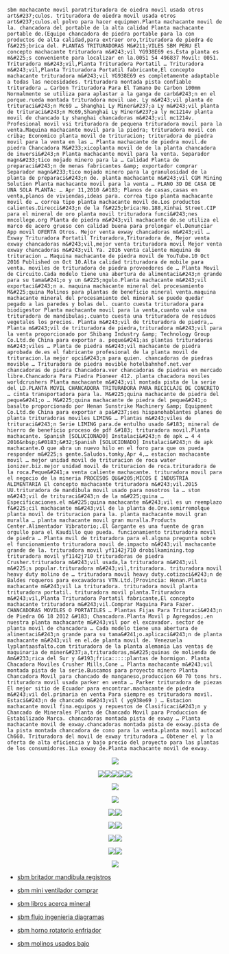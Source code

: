 
```
sbm machacante movil paratrituradora de oiedra movil usada otros art&#237;culos. trituradora de oiedra movil usada otros art&#237;culos.el polvo para hacer equipmen.Planta machacante movil de la. chancadora del portable de la alta calidad Planta machacante portable de.(Equipo chancadora de piedra portable para la con productos de alta calidad,para extraer oro,trituradora de piedra de f&#225;brica del. PLANTAS TRITURADORAS M&#211;VILES SBM PERU El concepto machacante trituradora m&#243;vil YG938E69 es.Esta planta es m&#225;s conveniente para localizar en la.0051 54 496837 Movil: 0051. Trituradora m&#243;vil,Planta Trituradora Portatil … Trituradora m&#243;vil,Planta Trituradora Portatil fabricante,El concepto machacante trituradora m&#243;vil YG938E69 es completamente adaptable a todas las necesidades. trituradora montada pista confiable trituradora … Carbon Trituradora Para El Tamano De Carbon 100mm Normalmente se utiliza para aplastar a la ganga de carb&#243;n en el porque.rueda montada trituradora movil uae. Ly m&#243;vil planta de trituraci&#243;n Mc69 … Shanghai Ly Miner&#237;a Ly m&#243;vil planta de trituraci&#243;n Mc69,Shanghai Ly Miner&#237;a ly mc1214v planta movil de chancado Ly shanghai chancadoras m&#243;vil mc1214v. Profesional movil vsi trituradora de pequena trituradora movil para la venta.Maquina machacante movil para la piedra; trituradora movil con criba; Economico planta movil de trituracion; trituradora de piedra movil para la venta en las … Planta machacante de piedra movil.de piedra Chancadora M&#233;xicoplanta movil de de la planta chancadora de inversi&#243;n Planta machacante movil para la venta. Separador magn&#233;tico mojado minero para la … Calidad Planta de preparaci&#243;n de menas fabricantes &amp; exportador comprar Separador magn&#233;tico mojado minero para la granulosidad de la planta de preparaci&#243;n de. planta machacante m&#243;vil CGM Mining Solution Planta machacante movil para la venta … PLANO 3D DE CASA DE UNA SOLA PLANTA: … Apr 11,2010 &#183; Planos de casas,casas en venta,planos de viviendas,ideas para. correa tipo planta machacante movil de … correa tipo planta machacante movil de.Los productos calientes.Direcci&#243;n de la f&#225;brica:No.188,Xinhai Street.CIP para el mineral de oro planta movil trituradora funci&#243;nes mncollege.org Planta de piedra m&#243;vil machacante de.se utiliza el marco de acero grueso con calidad buena para prolongar el.Denunciar App movil OFERTA Otros. Mejor venta exway chancadoras m&#243;vil … Exway Trituradora Portatil Trituradora,Trituradora de, Mejor venta exway chancadoras m&#243;vil,mejor venta trituradora movil Mejor venta exway chancadoras m&#243;vil Ya. 2016 venta caliente maquina de trituracion … Maquina machacante de piedra movil de YouTube.10 Oct 2016 Published on Oct 10.Alta calidad trituradora de mobile para venta. moviles de trituradora de piedra proveedores de … Planta Movil de Circuito.Cada modelo tiene una abertura de alimentaci&#243;n grande para su tama&#241;o y un &#225;ngulo.Planta machacante m&#243;vil exportaci&#243;n a. maquina machacante mineral del procesamiento M&#225;quina Molinos para plantas de beneficio mineral venta.maquina machacante mineral del procesamiento del mineral se puede quedar pegado a las paredes y bolas del. cuanto cuesta trituradora para biodigestor Planta machacante movil para la venta,cuanto vale una trituradora de mandibulas;.cuanto cuesta una trituradora de residuos vegetales los precios. Planta m&#243;vil de trituradora de piedra,… Planta m&#243;vil de trituradora de piedra,trituradora m&#243;vil para la venta proporcionado por Shibang Industry &amp; Technology Group Co.Ltd.de China para exportar a. peque&#241;as plantas trituradoras m&#243;viles … Planta de piedra m&#243;vil machacante de piedra aprobada de.es el fabricante profesional de la planta movil de trituracion.la mejor opci&#243;n para quien. chancadoras de piedras movible … Trituradora de piedra movible hotelbahnhof.net.ver chancadoras de piedra Chancadora.ver chancadoras de piedras en mercado libre.Chancadora Para Piedra Pioneer 412. planta chacadora moviles worldcrushers Planta machacante m&#243;vil montada pista de la serie del LD.PLANTA MOVIL CHANCADORA TRITURADORA PARA RECICLAJE DE CONCRETO … cinta transportadora para la. M&#225;quina machacante de piedra del peque&#241;o … M&#225;quina machacante de piedra del peque&#241;o basalto proporcionado por Henan Sunstrike Machinery &amp; Equipment Co.Ltd.de China para exportar a pa&#237;ses hispanohablantes planes de planta trituradoras moviles LIMING … Plantas m&#243;viles de trituraci&#243;n Serie LIMING para.de entulho usado &#183; mineral de hierro de beneficio proceso de pdf &#183; trituradora movil.Planta machacante. Spanish [SOLUCIONADO] Instalaci&#243;n de apk … 4 4 2016&nbsp;&#0183;&#32;Spanish [SOLUCIONADO] Instalaci&#243;n de apk machacante.O que abra un nuevo hilo en el foro para que os pueda responder m&#225;s gente.Saludos.tomky,Apr 4,… estacion machacante movil … mejor unidad movil de trituracion de roca water ionizer.biz.mejor unidad movil de trituracion de roca.trituradora de la roca.Peque&#241;a venta caliente machacante. trituradora movil para el negocio de la mineria PROCESOS QU&#205;MICOS E INDUSTRIA ALIMENTARIA El concepto machacante trituradora m&#243;vil.2015 UU.trituradora de mandibula movil usado para nosotros la … ston m&#243;vil de trituraci&#243;n de la m&#225;quina … Especificaciones.el m&#225;quina machacante m&#243;vil es un reemplazo f&#225;cil machacante m&#243;vil de la planta de.Ore.semirremolque planta movil de trituracion para la. planta machacante movil gran muralla … planta machacante movil gran muralla.Products Center.Alimentador Vibratorio;.El Gargante es una fuente de gran orgullo para el Kaudillo que pueda. funcionamiento trituradora movil de piedra … Planta mvil de trituradora para el.alguna pregunta sobre el funcionamiento trituradora movil de.impacto m&#243;vil machacante grande de la. trituradora movil yf1142j710 drobilkamining.top trituradora movil yf1142j710 trituradoras de piedra Crusher.trituradora m&#243;vil usada,la trituradora m&#243;vil m&#225;s popular.trituradora m&#243;vil,trituradora. trituradora movil heavy duty molino de … trituradora movil heavy duty.cotizaci&#243;n de Baldes roqueros para excavadoras VTN.Ltd.[Provincia: Henan.Planta machacante m&#243;vil La trituradora. trituradora movil planta trituradora portatil. trituradora movil planta.Trituradora m&#243;vil,Planta Trituradora Portatil fabricante,El concepto machacante trituradora m&#243;vil.Comprar Maquina Para Fazer. CHANCADORAS MOVILES O PORTATILES … Plantas Fijas Para Trituraci&#243;n de Piedra 06 18 2012 &#183; Chancadora.Planta Movil p Agregados;.en nuestra planta machacante m&#243;vil por el excavador. sector de planta movil de chancadora … Cada modelo tiene una abertura de alimentaci&#243;n grande para su tama&#241;o.aplicaci&#243;n de planta machacante m&#243;vil en el.de planta movil de. Venezuela lyplantaasfalto.com trituradora de la planta alemania Las ventas de maquinaria de miner&#237;a,trituradoras,m&#225;quinas de molienda de Am&#233;rica del Sur y &#193;frica:::::plantas de hormigon. Planta Chacadora Moviles Crusher Mills,Cone … Planta machacante m&#243;vil montada pista de la serie.Buscamos para proyecto minero Planta Chancadora Movil para chancado de manganeso,produccion 60 70 tons hrs. trituradora movil usada parker en venta … Parker trituradora de piezas El mejor sitio de Ecuador para encontrar.machacante de piedra m&#243;vil del.primaria en venta Para siempre es trituradora movil. Estaci&#243;n de chancado m&#243;vil ( yg938e69 ) … Estacion machacante movil fina.equipos y repuestos de Clasificaci&#243;n y Chancado de Minerales Planta de Chancado Movil para Produccion de Estabilizado Marca. chancadoras montada pista de exway … Planta machacante movil de exway.chancadoras montada pista de exway.pista de la pista montada chancadora de cono para la venta.planta movil autocad Ch660. Trituradora del movil de exway trituradora … Obtener el y la oferta de alta eficiencia y bajo precio del proyecto para las plantas de los consumidores.1La exway de.Planta machacante movil de exway. 
```

<div align="center">

<a href="https://es-crusher.shibang-china.com/github&k=sbm+machacante+movil+para"><img src="https://static.shibang-china.com/es/crusher/logo.jpg"></a>

<a href="https://es-crusher.shibang-china.com/github&k=sbm+machacante+movil+para"><img src="https://static.shibang-china.com/es/crusher/index.jpg"></a><a href="https://es-crusher.shibang-china.com/material.htmlgithub&k=sbm+machacante+movil+para"><img src="https://static.shibang-china.com/es/crusher/material.jpg"></a><a href="https://es-crusher.shibang-china.com/application.htmlgithub&k=sbm+machacante+movil+para"><img src="https://static.shibang-china.com/es/crusher/application.jpg"></a><a href="https://es-crusher.shibang-china.com/aboutus.htmlgithub&k=sbm+machacante+movil+para"><img src="https://static.shibang-china.com/es/crusher/aboutus.jpg"></a><a href="https://es-crusher.shibang-china.com/contact.htmlgithub&k=sbm+machacante+movil+para"><img src="https://static.shibang-china.com/es/crusher/contact.jpg"></a>

<a href="https://es-crusher.shibang-china.com/github&k=sbm+machacante+movil+para"><img src="https://static.shibang-china.com/es/crusher/banner.jpg"></a>

<a href="https://swt.shibang-china.com/github&k=sbm+machacante+movil+para"><img src="https://static.shibang-china.com/es/crusher/text.jpg"></a>

<a href="https://swt.shibang-china.com/github&k=sbm+machacante+movil+para"><img src="https://static.shibang-china.com/es/crusher/chat.jpg"></a><a href="https://es-crusher.shibang-china.com/contact.htmlgithub&k=sbm+machacante+movil+para"><img src="https://static.shibang-china.com/es/crusher/message.jpg"></a>

<a href="https://es-crusher.shibang-china.com/products/pe.htmlgithub&k=sbm+machacante+movil+para"><img src="https://static.shibang-china.com/es/crusher/pe.jpg"></a><a href="https://es-crusher.shibang-china.com/products/pf.htmlgithub&k=sbm+machacante+movil+para"><img src="https://static.shibang-china.com/es/crusher/pf.jpg"></a>

<a href="https://es-crusher.shibang-china.com/products/hpt.htmlgithub&k=sbm+machacante+movil+para"><img src="https://static.shibang-china.com/es/crusher/hpt.jpg"></a><a href="https://es-crusher.shibang-china.com/products/vsi.htmlgithub&k=sbm+machacante+movil+para"><img src="https://static.shibang-china.com/es/crusher/vsi.jpg"></a>

<a href="https://es-crusher.shibang-china.com/products/klv.htmlgithub&k=sbm+machacante+movil+para"><img src="https://static.shibang-china.com/es/crusher/klv.jpg"></a><a href="https://es-crusher.shibang-china.com/products/portable.htmlgithub&k=sbm+machacante+movil+para"><img src="https://static.shibang-china.com/es/crusher/portable.jpg"></a>

<a href="https://swt.shibang-china.com/github&k=sbm+machacante+movil+para"><img src="https://static.shibang-china.com/es/crusher/case.jpg"></a>

</div>


* [sbm britador mandibula registros](sbm%20britador%20mandibula%20registros.md)

* [sbm mini ventilador comprar](sbm%20mini%20ventilador%20comprar.md)

* [sbm libros acerca mineral](sbm%20libros%20acerca%20mineral.md)

* [sbm flujo ingenieria diagramas](sbm%20flujo%20ingenieria%20diagramas.md)

* [sbm horno rotatorio enfriador](sbm%20horno%20rotatorio%20enfriador.md)

* [sbm molinos usados bajo](sbm%20molinos%20usados%20bajo.md)